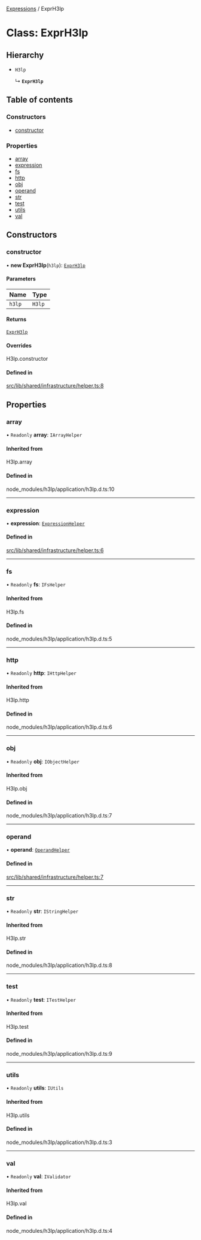 [Expressions](../README.md) / ExprH3lp

# Class: ExprH3lp

## Hierarchy

- `H3lp`

  ↳ **`ExprH3lp`**

## Table of contents

### Constructors

- [constructor](ExprH3lp.md#constructor)

### Properties

- [array](ExprH3lp.md#array)
- [expression](ExprH3lp.md#expression)
- [fs](ExprH3lp.md#fs)
- [http](ExprH3lp.md#http)
- [obj](ExprH3lp.md#obj)
- [operand](ExprH3lp.md#operand)
- [str](ExprH3lp.md#str)
- [test](ExprH3lp.md#test)
- [utils](ExprH3lp.md#utils)
- [val](ExprH3lp.md#val)

## Constructors

### constructor

• **new ExprH3lp**(`h3lp`): [`ExprH3lp`](ExprH3lp.md)

#### Parameters

| Name | Type |
| :------ | :------ |
| `h3lp` | `H3lp` |

#### Returns

[`ExprH3lp`](ExprH3lp.md)

#### Overrides

H3lp.constructor

#### Defined in

[src/lib/shared/infrastructure/helper.ts:8](https://github.com/data7expressions/3xpr/blob/2c0e61c034cb60bff8ac419f4ab59027dc3bdc28/src/lib/shared/infrastructure/helper.ts#L8)

## Properties

### array

• `Readonly` **array**: `IArrayHelper`

#### Inherited from

H3lp.array

#### Defined in

node_modules/h3lp/application/h3lp.d.ts:10

___

### expression

• **expression**: [`ExpressionHelper`](ExpressionHelper.md)

#### Defined in

[src/lib/shared/infrastructure/helper.ts:6](https://github.com/data7expressions/3xpr/blob/2c0e61c034cb60bff8ac419f4ab59027dc3bdc28/src/lib/shared/infrastructure/helper.ts#L6)

___

### fs

• `Readonly` **fs**: `IFsHelper`

#### Inherited from

H3lp.fs

#### Defined in

node_modules/h3lp/application/h3lp.d.ts:5

___

### http

• `Readonly` **http**: `IHttpHelper`

#### Inherited from

H3lp.http

#### Defined in

node_modules/h3lp/application/h3lp.d.ts:6

___

### obj

• `Readonly` **obj**: `IObjectHelper`

#### Inherited from

H3lp.obj

#### Defined in

node_modules/h3lp/application/h3lp.d.ts:7

___

### operand

• **operand**: [`OperandHelper`](OperandHelper.md)

#### Defined in

[src/lib/shared/infrastructure/helper.ts:7](https://github.com/data7expressions/3xpr/blob/2c0e61c034cb60bff8ac419f4ab59027dc3bdc28/src/lib/shared/infrastructure/helper.ts#L7)

___

### str

• `Readonly` **str**: `IStringHelper`

#### Inherited from

H3lp.str

#### Defined in

node_modules/h3lp/application/h3lp.d.ts:8

___

### test

• `Readonly` **test**: `ITestHelper`

#### Inherited from

H3lp.test

#### Defined in

node_modules/h3lp/application/h3lp.d.ts:9

___

### utils

• `Readonly` **utils**: `IUtils`

#### Inherited from

H3lp.utils

#### Defined in

node_modules/h3lp/application/h3lp.d.ts:3

___

### val

• `Readonly` **val**: `IValidator`

#### Inherited from

H3lp.val

#### Defined in

node_modules/h3lp/application/h3lp.d.ts:4
